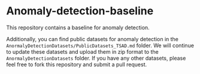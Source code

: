 # Anomaly-detection-baseline

This repository contains a baseline for anomaly detection.

Additionally, you can find public datasets for anomaly detection in the `AnormalyDetectionDatasets/PublicDatasets_TSAD.md` folder. 
We will continue to update these datasets and upload them in zip format to the `AnormalyDetectionDatasets` folder.
If you have any other datasets, please feel free to fork this repository and submit a pull request.
